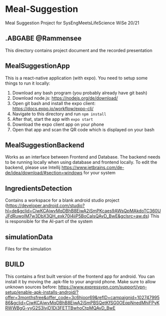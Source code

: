 
# Meal-Suggestion
Meal Suggestion Project for SysEngMeetsLifeScience WiSe 20/21


## .ABGABE @Rammensee
This directory contains project document and the recorded presentation


## MealSuggestionApp
This is a react-native application (with expo). You need to setup some things to run it locally:
1. Download any bash program (you probably already have git bash)
2. Download node.js: https://nodejs.org/de/download/
3. Open git bash and install the expo client: https://docs.expo.io/workflow/expo-cli/
4. Navigate to this directory and run ```npm install``` 
5. After that, start the app with ```expo start```
6. Download the expo client app on your phone
7. Open that app and scan the QR code which is displayed on your bash


## MealSuggestionBackend
Works as an interface between Frontend and Database. The backend needs to be running locally when using database and frontend locally.
To edit the backend, please use Intellij https://www.jetbrains.com/de-de/idea/download/#section=windows for your system


## IngredientsDetection
Contains a workspace for a blank android studio project (https://developer.android.com/studio?hl=de&gclid=CjwKCAjwvMqDBhB8EiwA2iSmPKcaes9AWsQpMAkdoTC360UJFdRuwoIM7w3DbX3QH_exk70l4jiP5BoCaIsQAvD_BwE&gclsrc=aw.ds)
This is responsible for the AI-part of the system


## simulationData
Files for the simulation


## BUILD
This contains a first built version of the frontend app for android. You can install it by moving the .apk-file to your angroid phone. Make sure to allow unknown sources before: https://www.expressvpn.com/support/vpn-setup/enable-apk-installs-android/?offer=3monthsfree&offer_code=3c6hjoor69&refID=campaignid=10274799586&gclid=CjwKCAjwvMqDBhB8EiwA2iSmPBSQetKfSG0OEqpNnedMhiFPyKRWWBgG-vyG2S3lvjD1Di3FETTBwhoCtpMQAvD_BwE